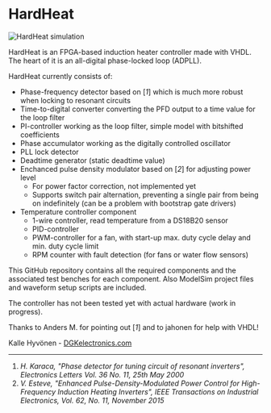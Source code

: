 # HardHeat

![HardHeat simulation](http://www.dgkelectronics.com/storage/electronics/induction_heater/hardheat/github/hardheat_epdm.png)

HardHeat is an FPGA-based induction heater controller made with VHDL. The heart of it is an all-digital phase-locked loop (ADPLL).

HardHeat currently consists of:
  - Phase-frequency detector based on [*1*] which is much more robust when locking to resonant circuits
  - Time-to-digital converter converting the PFD output to a time value for the loop filter
  - PI-controller working as the loop filter, simple model with bitshifted coefficients
  - Phase accumulator working as the digitally controlled oscillator
  - PLL lock detector
  - Deadtime generator (static deadtime value)
  - Enchanced pulse density modulator based on [*2*] for adjusting power level
    - For power factor correction, not implemented yet
    - Supports switch pair alternation, preventing a single pair from being on indefinitely (can be a problem with bootstrap gate drivers)
  - Temperature controller component
    - 1-wire controller, read temperature from a DS18B20 sensor
    - PID-controller
    - PWM-controller for a fan, with start-up max. duty cycle delay and min. duty cycle limit
    - RPM counter with fault detection (for fans or water flow sensors)

This GitHub repository contains all the required components and the associated test benches for each component. Also ModelSim project files and waveform setup scripts are included.

The controller has not been tested yet with actual hardware (work in progress).

Thanks to Anders M. for pointing out [*1*] and to jahonen for help with VHDL!

Kalle Hyvönen - [DGKelectronics.com](http://www.dgkelectronics.com)

---
1. *H. Karaca, "Phase detector for tuning circuit of resonant inverters", Electronics Letters Vol. 36 No. 11, 25th May 2000*
2. *V. Esteve, "Enhanced Pulse-Density-Modulated Power Control for High-Frequency Induction Heating Inverters", IEEE Transactions on Industrial Electronics, Vol. 62, No. 11, November 2015*
